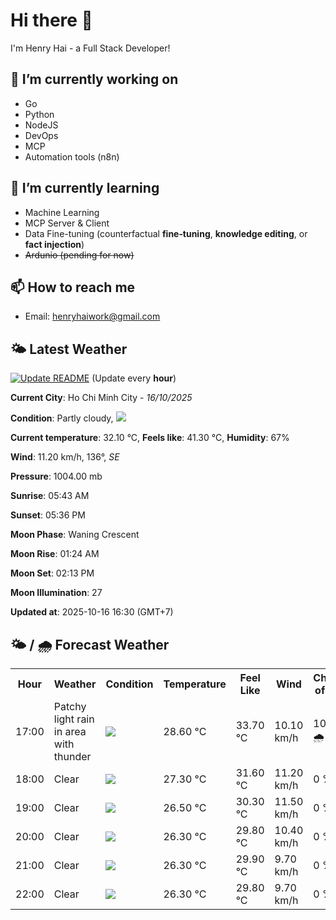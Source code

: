# Hi there 👋

I'm Henry Hai - a Full Stack Developer!

## 🔭 I’m currently working on

- Go
- Python
- NodeJS
- DevOps
- MCP
- Automation tools (n8n)

## 🌱 I’m currently learning

- Machine Learning
- MCP Server & Client
- Data Fine-tuning (counterfactual **fine‑tuning**, **knowledge editing**, or **fact injection**)
- ~~Ardunio (pending for now)~~

## 📫 How to reach me

- Email: <henryhaiwork@gmail.com>

## 🌤️ Latest Weather
[![Update README](https://github.com/henry0hai/henry0hai/actions/workflows/udpateReadme.yml/badge.svg)](https://github.com/henry0hai/henry0hai/actions/workflows/udpateReadme.yml)
(Update every **hour**)
<!-- CURRENT_WEATHER:START -->
**Current City**: Ho Chi Minh City - *16/10/2025*

**Condition**: Partly cloudy, <img src="https://cdn.weatherapi.com/weather/64x64/day/116.png"/>

**Current temperature**: 32.10 °C, **Feels like**: 41.30 °C, **Humidity**: 67%

**Wind**: 11.20 km/h, 136°, *SE*

**Pressure**: 1004.00 mb

**Sunrise**: 05:43 AM

**Sunset**: 05:36 PM

**Moon Phase**: Waning Crescent

**Moon Rise**: 01:24 AM

**Moon Set**: 02:13 PM

**Moon Illumination**: 27

**Updated at**: 2025-10-16 16:30 (GMT+7)<!-- CURRENT_WEATHER:END -->

## 🌤️ / 🌧️ Forecast Weather
<!-- FORECAST_WEATHER:START -->
<table>
		<tr>
			<th>Hour</th>
			<th>Weather</th>
			<th>Condition</th>
			<th>Temperature</th>
			<th>Feel Like</th>
			<th>Wind</th>
			<th>Chance of Rain</th>
		</tr>
				<tr>
					<td>17:00</td>
					<td>Patchy light rain in area with thunder</td>
					<td><img src='https://cdn.weatherapi.com/weather/64x64/day/386.png'/></td>
					<td>28.60 °C</td>
					<td>33.70 °C</td>
					<td>10.10 km/h</td>
					<td>100 % 🌧️</td>
				</tr>
				<tr>
					<td>18:00</td>
					<td>Clear </td>
					<td><img src='https://cdn.weatherapi.com/weather/64x64/night/113.png'/></td>
					<td>27.30 °C</td>
					<td>31.60 °C</td>
					<td>11.20 km/h</td>
					<td>0 %</td>
				</tr>
				<tr>
					<td>19:00</td>
					<td>Clear </td>
					<td><img src='https://cdn.weatherapi.com/weather/64x64/night/113.png'/></td>
					<td>26.50 °C</td>
					<td>30.30 °C</td>
					<td>11.50 km/h</td>
					<td>0 %</td>
				</tr>
				<tr>
					<td>20:00</td>
					<td>Clear </td>
					<td><img src='https://cdn.weatherapi.com/weather/64x64/night/113.png'/></td>
					<td>26.30 °C</td>
					<td>29.80 °C</td>
					<td>10.40 km/h</td>
					<td>0 %</td>
				</tr>
				<tr>
					<td>21:00</td>
					<td>Clear </td>
					<td><img src='https://cdn.weatherapi.com/weather/64x64/night/113.png'/></td>
					<td>26.30 °C</td>
					<td>29.90 °C</td>
					<td>9.70 km/h</td>
					<td>0 %</td>
				</tr>
				<tr>
					<td>22:00</td>
					<td>Clear </td>
					<td><img src='https://cdn.weatherapi.com/weather/64x64/night/113.png'/></td>
					<td>26.30 °C</td>
					<td>29.80 °C</td>
					<td>9.70 km/h</td>
					<td>0 %</td>
				</tr>
</table>
<!-- FORECAST_WEATHER:END -->
